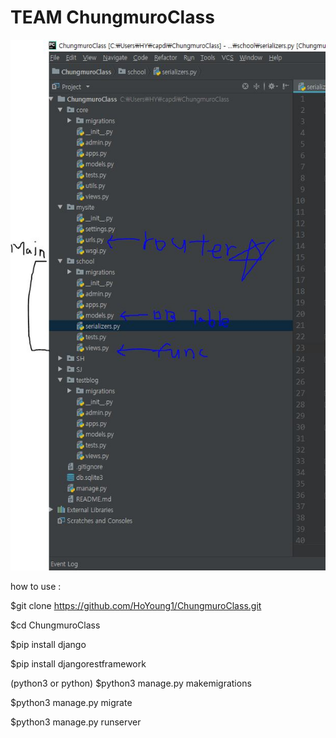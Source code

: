 # TEAM ChungmuroClass

<p>
<img src="1.JPG"  width="300">
</p>


how to use : 

$git clone https://github.com/HoYoung1/ChungmuroClass.git

$cd ChungmuroClass

$pip install django

$pip install djangorestframework

(python3 or python)
$python3 manage.py makemigrations

$python3 manage.py migrate

$python3 manage.py runserver
